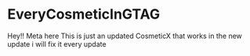 # EveryCosmeticInGTAG
Hey!! Meta here
This is just an updated CosmeticX that works in the new update
i will fix it every update
